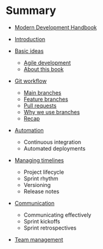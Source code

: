 # Summary

* [Modern Development Handbook](README.md)

* [Introduction](intro/README.md)

* [Basic ideas](basics/README.md)
  - [Agile development](basics/agile.md)
  - [About this book](basics/about_this.md)

* [Git workflow](git/README.md)
  - [Main branches](git/main_branches.md)
  - [Feature branches](git/feature_branches.md)
  - [Pull requests](git/pull_requests.md)
  - [Why we use branches](git/why.md)
  - [Recap](git/recap.md)

* [Automation](automation/README.md)
  - Continuous integration
  - Automated deployments

* [Managing timelines](timelines/README.md)
  - Project lifecycle
  - Sprint rhythm
  - Versioning
  - Release notes

* [Communication](communication/README.md)
  - Communicating effectively
  - Sprint kickoffs
  - Sprint retrospectives

* [Team management](teams/README.md)
